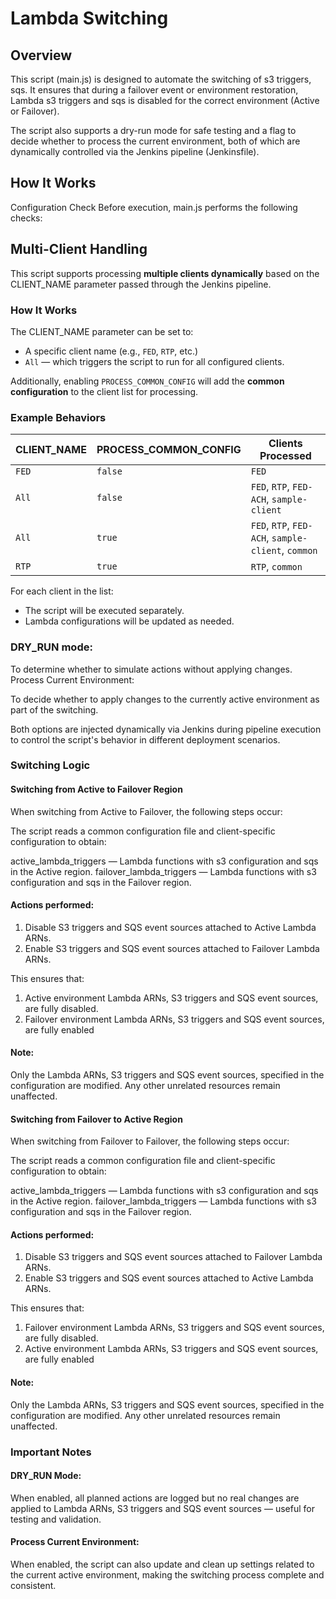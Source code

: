 # Lambda Switching

## Overview
This script (main.js) is designed to automate the switching of s3 triggers, sqs. It ensures that during a failover event or environment restoration, Lambda s3 triggers  and sqs is disabled for the correct environment (Active or Failover).

The script also supports a dry-run mode for safe testing and a flag to decide whether to process the current environment, both of which are dynamically controlled via the Jenkins pipeline (Jenkinsfile).



## How It Works
Configuration Check
Before execution, main.js performs the following checks:

## Multi-Client Handling

This script supports processing **multiple clients dynamically** based on the CLIENT_NAME parameter passed through the Jenkins pipeline.

### How It Works

The CLIENT_NAME parameter can be set to:
  - A specific client name (e.g., `FED`, `RTP`, etc.)
  - `All` — which triggers the script to run for all configured clients.

Additionally, enabling `PROCESS_COMMON_CONFIG` will add the **common configuration** to the client list for processing.

### Example Behaviors

| CLIENT_NAME | PROCESS_COMMON_CONFIG | Clients Processed                                      |
|-------------|------------------------|--------------------------------------------------------|
| `FED`       | `false`                | `FED`                                                  |
| `All`       | `false`                | `FED`, `RTP`, `FED-ACH`, `sample-client`              |
| `All`       | `true`                 | `FED`, `RTP`, `FED-ACH`, `sample-client`, `common`    |
| `RTP`       | `true`                 | `RTP`, `common`                                        |

For each client in the list:
- The script will be executed separately.
- Lambda configurations will be updated as needed.

### DRY_RUN mode: 

To determine whether to simulate actions without applying changes.
Process Current Environment: 

To decide whether to apply changes to the currently active environment as part of the switching.

Both options are injected dynamically via Jenkins during pipeline execution to control the script's behavior in different deployment scenarios.

### Switching Logic
#### Switching from Active to Failover Region
When switching from Active to Failover, the following steps occur:

The script reads a common configuration file and client-specific configuration to obtain:

active_lambda_triggers — Lambda functions with s3 configuration and sqs in the Active region.
failover_lambda_triggers — Lambda functions with s3 configuration and sqs in the Failover region.

#### Actions performed:
1. Disable S3 triggers and SQS event sources attached to Active Lambda ARNs.
2. Enable S3 triggers and SQS event sources attached to Failover Lambda ARNs.

This ensures that:

1. Active environment Lambda ARNs, S3 triggers and SQS event sources, are fully disabled.
2. Failover environment Lambda ARNs, S3 triggers and SQS event sources, are fully enabled
#### Note:

Only the Lambda ARNs, S3 triggers and SQS event sources, specified in the configuration are modified.
Any other unrelated resources remain unaffected.

#### Switching from Failover to Active Region

When switching from Failover to Failover, the following steps occur:

The script reads a common configuration file and client-specific configuration to obtain:

active_lambda_triggers — Lambda functions with s3 configuration and sqs in the Active region.
failover_lambda_triggers — Lambda functions with s3 configuration and sqs in the Failover region.

#### Actions performed:
1. Disable S3 triggers and SQS event sources attached to Failover Lambda ARNs.
2. Enable S3 triggers and SQS event sources attached to Active Lambda ARNs.

This ensures that:

1. Failover environment Lambda ARNs, S3 triggers and SQS event sources, are fully disabled.
2. Active environment Lambda ARNs, S3 triggers and SQS event sources, are fully enabled
#### Note:

Only the Lambda ARNs, S3 triggers and SQS event sources, specified in the configuration are modified.
Any other unrelated resources remain unaffected.



### Important Notes

#### DRY_RUN Mode:

When enabled, all planned actions are logged but no real changes are applied to Lambda ARNs, S3 triggers and SQS event sources — useful for testing and validation.

#### Process Current Environment:

When enabled, the script can also update and clean up settings related to the current active environment, making the switching process complete and consistent.


